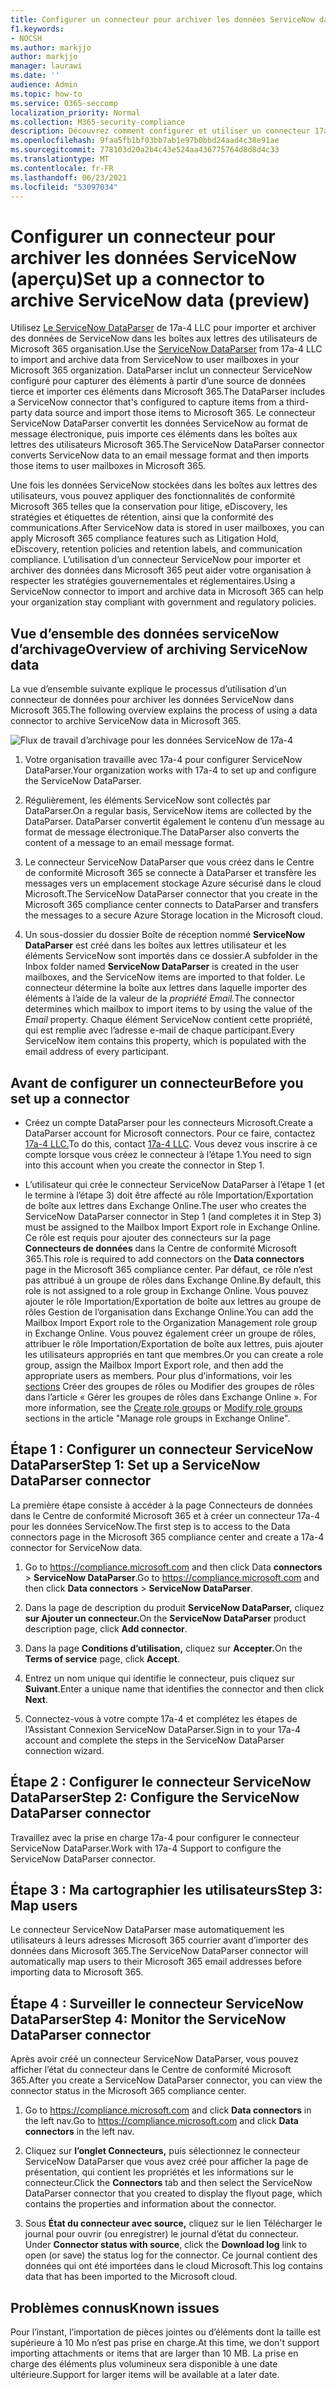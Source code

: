 ```yaml
---
title: Configurer un connecteur pour archiver les données ServiceNow dans Microsoft 365
f1.keywords:
- NOCSH
ms.author: markjjo
author: markjjo
manager: laurawi
ms.date: ''
audience: Admin
ms.topic: how-to
ms.service: O365-seccomp
localization_priority: Normal
ms.collection: M365-security-compliance
description: Découvrez comment configurer et utiliser un connecteur 17a-4 ServiceNow DataParser pour importer et archiver des données ServiceNow dans Microsoft 365.
ms.openlocfilehash: 9faa5fb1bf03bb7ab1e97b0bbd24aad4c38e91ae
ms.sourcegitcommit: 778103d20a2b4c43e524aa436775764d8d8d4c33
ms.translationtype: MT
ms.contentlocale: fr-FR
ms.lasthandoff: 06/23/2021
ms.locfileid: "53097034"
---
```

# <a name="set-up-a-connector-to-archive-servicenow-data-preview"></a><span data-ttu-id="27b2d-103">Configurer un connecteur pour archiver les données ServiceNow (aperçu)</span><span class="sxs-lookup"><span data-stu-id="27b2d-103">Set up a connector to archive ServiceNow data (preview)</span></span>

<span data-ttu-id="27b2d-104">Utilisez [Le ServiceNow DataParser](https://www.17a-4.com/dataparser/) de 17a-4 LLC pour importer et archiver des données de ServiceNow dans les boîtes aux lettres des utilisateurs de Microsoft 365 organisation.</span><span class="sxs-lookup"><span data-stu-id="27b2d-104">Use the [ServiceNow DataParser](https://www.17a-4.com/dataparser/) from 17a-4 LLC to import and archive data from ServiceNow to user mailboxes in your Microsoft 365 organization.</span></span> <span data-ttu-id="27b2d-105">DataParser inclut un connecteur ServiceNow configuré pour capturer des éléments à partir d’une source de données tierce et importer ces éléments dans Microsoft 365.</span><span class="sxs-lookup"><span data-stu-id="27b2d-105">The DataParser includes a ServiceNow connector that's configured to capture items from a third-party data source and import those items to Microsoft 365.</span></span> <span data-ttu-id="27b2d-106">Le connecteur ServiceNow DataParser convertit les données ServiceNow au format de message électronique, puis importe ces éléments dans les boîtes aux lettres des utilisateurs Microsoft 365.</span><span class="sxs-lookup"><span data-stu-id="27b2d-106">The ServiceNow DataParser connector converts ServiceNow data to an email message format and then imports those items to user mailboxes in Microsoft 365.</span></span>

<span data-ttu-id="27b2d-107">Une fois les données ServiceNow stockées dans les boîtes aux lettres des utilisateurs, vous pouvez appliquer des fonctionnalités de conformité Microsoft 365 telles que la conservation pour litige, eDiscovery, les stratégies et étiquettes de rétention, ainsi que la conformité des communications.</span><span class="sxs-lookup"><span data-stu-id="27b2d-107">After ServiceNow data is stored in user mailboxes, you can apply Microsoft 365 compliance features such as Litigation Hold, eDiscovery, retention policies and retention labels, and communication compliance.</span></span> <span data-ttu-id="27b2d-108">L’utilisation d’un connecteur ServiceNow pour importer et archiver des données dans Microsoft 365 peut aider votre organisation à respecter les stratégies gouvernementales et réglementaires.</span><span class="sxs-lookup"><span data-stu-id="27b2d-108">Using a ServiceNow connector to import and archive data in Microsoft 365 can help your organization stay compliant with government and regulatory policies.</span></span>

## <a name="overview-of-archiving-servicenow-data"></a><span data-ttu-id="27b2d-109">Vue d’ensemble des données serviceNow d’archivage</span><span class="sxs-lookup"><span data-stu-id="27b2d-109">Overview of archiving ServiceNow data</span></span>

<span data-ttu-id="27b2d-110">La vue d’ensemble suivante explique le processus d’utilisation d’un connecteur de données pour archiver les données ServiceNow dans Microsoft 365.</span><span class="sxs-lookup"><span data-stu-id="27b2d-110">The following overview explains the process of using a data connector to archive ServiceNow data in Microsoft 365.</span></span>

![Flux de travail d’archivage pour les données ServiceNow de 17a-4](../media/ServiceNowDataParserConnectorWorkflow.png)

1. <span data-ttu-id="27b2d-112">Votre organisation travaille avec 17a-4 pour configurer ServiceNow DataParser.</span><span class="sxs-lookup"><span data-stu-id="27b2d-112">Your organization works with 17a-4 to set up and configure the ServiceNow DataParser.</span></span>

2. <span data-ttu-id="27b2d-113">Régulièrement, les éléments ServiceNow sont collectés par DataParser.</span><span class="sxs-lookup"><span data-stu-id="27b2d-113">On a regular basis, ServiceNow items are collected by the DataParser.</span></span> <span data-ttu-id="27b2d-114">DataParser convertit également le contenu d’un message au format de message électronique.</span><span class="sxs-lookup"><span data-stu-id="27b2d-114">The DataParser also converts the content of a message to an email message format.</span></span>

3. <span data-ttu-id="27b2d-115">Le connecteur ServiceNow DataParser que vous créez dans le Centre de conformité Microsoft 365 se connecte à DataParser et transfère les messages vers un emplacement stockage Azure sécurisé dans le cloud Microsoft.</span><span class="sxs-lookup"><span data-stu-id="27b2d-115">The ServiceNow DataParser connector that you create in the Microsoft 365 compliance center connects to DataParser and transfers the messages to a secure Azure Storage location in the Microsoft cloud.</span></span>

4. <span data-ttu-id="27b2d-116">Un sous-dossier du dossier Boîte de réception nommé **ServiceNow DataParser** est créé dans les boîtes aux lettres utilisateur et les éléments ServiceNow sont importés dans ce dossier.</span><span class="sxs-lookup"><span data-stu-id="27b2d-116">A subfolder in the Inbox folder named **ServiceNow DataParser** is created in the user mailboxes, and the ServiceNow items are imported to that folder.</span></span> <span data-ttu-id="27b2d-117">Le connecteur détermine la boîte aux lettres dans laquelle importer des éléments à l’aide de la valeur de la *propriété Email.*</span><span class="sxs-lookup"><span data-stu-id="27b2d-117">The connector determines which mailbox to import items to by using the value of the *Email* property.</span></span> <span data-ttu-id="27b2d-118">Chaque élément ServiceNow contient cette propriété, qui est remplie avec l’adresse e-mail de chaque participant.</span><span class="sxs-lookup"><span data-stu-id="27b2d-118">Every ServiceNow item contains this property, which is populated with the email address of every participant.</span></span>

## <a name="before-you-set-up-a-connector"></a><span data-ttu-id="27b2d-119">Avant de configurer un connecteur</span><span class="sxs-lookup"><span data-stu-id="27b2d-119">Before you set up a connector</span></span>

- <span data-ttu-id="27b2d-120">Créez un compte DataParser pour les connecteurs Microsoft.</span><span class="sxs-lookup"><span data-stu-id="27b2d-120">Create a DataParser account for Microsoft connectors.</span></span> <span data-ttu-id="27b2d-121">Pour ce faire, contactez [17a-4 LLC.](https://www.17a-4.com/contact/)</span><span class="sxs-lookup"><span data-stu-id="27b2d-121">To do this, contact [17a-4 LLC](https://www.17a-4.com/contact/).</span></span> <span data-ttu-id="27b2d-122">Vous devez vous inscrire à ce compte lorsque vous créez le connecteur à l’étape 1.</span><span class="sxs-lookup"><span data-stu-id="27b2d-122">You need to sign into this account when you create the connector in Step 1.</span></span>

- <span data-ttu-id="27b2d-123">L’utilisateur qui crée le connecteur ServiceNow DataParser à l’étape 1 (et le termine à l’étape 3) doit être affecté au rôle Importation/Exportation de boîte aux lettres dans Exchange Online.</span><span class="sxs-lookup"><span data-stu-id="27b2d-123">The user who creates the ServiceNow DataParser connector in Step 1 (and completes it in Step 3) must be assigned to the Mailbox Import Export role in Exchange Online.</span></span> <span data-ttu-id="27b2d-124">Ce rôle est requis pour ajouter des connecteurs sur la page **Connecteurs de données** dans la Centre de conformité Microsoft 365.</span><span class="sxs-lookup"><span data-stu-id="27b2d-124">This role is required to add connectors on the **Data connectors** page in the Microsoft 365 compliance center.</span></span> <span data-ttu-id="27b2d-125">Par défaut, ce rôle n’est pas attribué à un groupe de rôles dans Exchange Online.</span><span class="sxs-lookup"><span data-stu-id="27b2d-125">By default, this role is not assigned to a role group in Exchange Online.</span></span> <span data-ttu-id="27b2d-126">Vous pouvez ajouter le rôle Importation/Exportation de boîte aux lettres au groupe de rôles Gestion de l’organisation dans Exchange Online.</span><span class="sxs-lookup"><span data-stu-id="27b2d-126">You can add the Mailbox Import Export role to the Organization Management role group in Exchange Online.</span></span> <span data-ttu-id="27b2d-127">Vous pouvez également créer un groupe de rôles, attribuer le rôle Importation/Exportation de boîte aux lettres, puis ajouter les utilisateurs appropriés en tant que membres.</span><span class="sxs-lookup"><span data-stu-id="27b2d-127">Or you can create a role group, assign the Mailbox Import Export role, and then add the appropriate users as members.</span></span> <span data-ttu-id="27b2d-128">Pour plus d’informations, voir les [sections](/Exchange/permissions-exo/role-groups#modify-role-groups) Créer des groupes de rôles ou Modifier des groupes de rôles dans l’article « Gérer les groupes de rôles dans Exchange Online ». [](/Exchange/permissions-exo/role-groups#create-role-groups)</span><span class="sxs-lookup"><span data-stu-id="27b2d-128">For more information, see the [Create role groups](/Exchange/permissions-exo/role-groups#create-role-groups) or [Modify role groups](/Exchange/permissions-exo/role-groups#modify-role-groups) sections in the article "Manage role groups in Exchange Online".</span></span>

## <a name="step-1-set-up-a-servicenow-dataparser-connector"></a><span data-ttu-id="27b2d-129">Étape 1 : Configurer un connecteur ServiceNow DataParser</span><span class="sxs-lookup"><span data-stu-id="27b2d-129">Step 1: Set up a ServiceNow DataParser connector</span></span>

<span data-ttu-id="27b2d-130">La première étape consiste à accéder à la page Connecteurs de données dans le Centre de conformité Microsoft 365 et à créer un connecteur 17a-4 pour les données ServiceNow.</span><span class="sxs-lookup"><span data-stu-id="27b2d-130">The first step is to access to the Data connectors page in the Microsoft 365 compliance center and create a 17a-4 connector for ServiceNow data.</span></span>

1. <span data-ttu-id="27b2d-131">Go to <https://compliance.microsoft.com> and then click Data **connectors**  >  **ServiceNow DataParser**.</span><span class="sxs-lookup"><span data-stu-id="27b2d-131">Go to <https://compliance.microsoft.com> and then click **Data connectors** > **ServiceNow DataParser**.</span></span>

2. <span data-ttu-id="27b2d-132">Dans la page de description du produit **ServiceNow DataParser,** cliquez **sur Ajouter un connecteur.**</span><span class="sxs-lookup"><span data-stu-id="27b2d-132">On the **ServiceNow DataParser** product description page, click **Add connector**.</span></span>

3. <span data-ttu-id="27b2d-133">Dans la page **Conditions d’utilisation,** cliquez sur **Accepter.**</span><span class="sxs-lookup"><span data-stu-id="27b2d-133">On the **Terms of service** page, click **Accept**.</span></span>

4. <span data-ttu-id="27b2d-134">Entrez un nom unique qui identifie le connecteur, puis cliquez sur **Suivant**.</span><span class="sxs-lookup"><span data-stu-id="27b2d-134">Enter a unique name that identifies the connector and then click **Next**.</span></span>

5. <span data-ttu-id="27b2d-135">Connectez-vous à votre compte 17a-4 et complétez les étapes de l’Assistant Connexion ServiceNow DataParser.</span><span class="sxs-lookup"><span data-stu-id="27b2d-135">Sign in to your 17a-4 account and complete the steps in the ServiceNow DataParser connection wizard.</span></span>

## <a name="step-2-configure-the-servicenow-dataparser-connector"></a><span data-ttu-id="27b2d-136">Étape 2 : Configurer le connecteur ServiceNow DataParser</span><span class="sxs-lookup"><span data-stu-id="27b2d-136">Step 2: Configure the ServiceNow DataParser connector</span></span>

<span data-ttu-id="27b2d-137">Travaillez avec la prise en charge 17a-4 pour configurer le connecteur ServiceNow DataParser.</span><span class="sxs-lookup"><span data-stu-id="27b2d-137">Work with 17a-4 Support to configure the ServiceNow DataParser connector.</span></span>

## <a name="step-3-map-users"></a><span data-ttu-id="27b2d-138">Étape 3 : Ma cartographier les utilisateurs</span><span class="sxs-lookup"><span data-stu-id="27b2d-138">Step 3: Map users</span></span>

<span data-ttu-id="27b2d-139">Le connecteur ServiceNow DataParser mase automatiquement les utilisateurs à leurs adresses Microsoft 365 courrier avant d’importer des données dans Microsoft 365.</span><span class="sxs-lookup"><span data-stu-id="27b2d-139">The ServiceNow DataParser connector will automatically map users to their Microsoft 365 email addresses before importing data to Microsoft 365.</span></span>

## <a name="step-4-monitor-the-servicenow-dataparser-connector"></a><span data-ttu-id="27b2d-140">Étape 4 : Surveiller le connecteur ServiceNow DataParser</span><span class="sxs-lookup"><span data-stu-id="27b2d-140">Step 4: Monitor the ServiceNow DataParser connector</span></span>

<span data-ttu-id="27b2d-141">Après avoir créé un connecteur ServiceNow DataParser, vous pouvez afficher l’état du connecteur dans le Centre de conformité Microsoft 365.</span><span class="sxs-lookup"><span data-stu-id="27b2d-141">After you create a ServiceNow DataParser connector, you can view the connector status in the Microsoft 365 compliance center.</span></span>

1. <span data-ttu-id="27b2d-142">Go to <https://compliance.microsoft.com> and click **Data connectors** in the left nav.</span><span class="sxs-lookup"><span data-stu-id="27b2d-142">Go to <https://compliance.microsoft.com> and click **Data connectors** in the left nav.</span></span>

2. <span data-ttu-id="27b2d-143">Cliquez sur **l’onglet Connecteurs,** puis sélectionnez le connecteur ServiceNow DataParser que vous avez créé pour afficher la page de présentation, qui contient les propriétés et les informations sur le connecteur.</span><span class="sxs-lookup"><span data-stu-id="27b2d-143">Click the **Connectors** tab and then select the ServiceNow DataParser connector that you created to display the flyout page, which contains the properties and information about the connector.</span></span>

3. <span data-ttu-id="27b2d-144">Sous **État du connecteur avec source,** cliquez sur le lien Télécharger le journal pour ouvrir (ou enregistrer) le journal d’état du connecteur. </span><span class="sxs-lookup"><span data-stu-id="27b2d-144">Under **Connector status with source**, click the **Download log** link to open (or save) the status log for the connector.</span></span> <span data-ttu-id="27b2d-145">Ce journal contient des données qui ont été importées dans le cloud Microsoft.</span><span class="sxs-lookup"><span data-stu-id="27b2d-145">This log contains data that has been imported to the Microsoft cloud.</span></span>

## <a name="known-issues"></a><span data-ttu-id="27b2d-146">Problèmes connus</span><span class="sxs-lookup"><span data-stu-id="27b2d-146">Known issues</span></span>

<span data-ttu-id="27b2d-147">Pour l’instant, l’importation de pièces jointes ou d’éléments dont la taille est supérieure à 10 Mo n’est pas prise en charge.</span><span class="sxs-lookup"><span data-stu-id="27b2d-147">At this time, we don't support importing attachments or items that are larger than 10 MB.</span></span> <span data-ttu-id="27b2d-148">La prise en charge des éléments plus volumineux sera disponible à une date ultérieure.</span><span class="sxs-lookup"><span data-stu-id="27b2d-148">Support for larger items will be available at a later date.</span></span>
